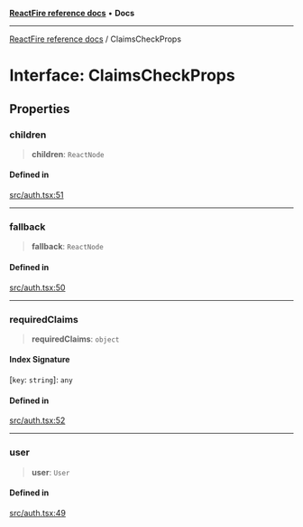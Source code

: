 [**ReactFire reference docs**](../README.md) • **Docs**

***

[ReactFire reference docs](../README.md) / ClaimsCheckProps

# Interface: ClaimsCheckProps

## Properties

### children

> **children**: `ReactNode`

#### Defined in

[src/auth.tsx:51](https://github.com/Synapski/reactfire/blob/main/src/auth.tsx#L51)

***

### fallback

> **fallback**: `ReactNode`

#### Defined in

[src/auth.tsx:50](https://github.com/Synapski/reactfire/blob/main/src/auth.tsx#L50)

***

### requiredClaims

> **requiredClaims**: `object`

#### Index Signature

 \[`key`: `string`\]: `any`

#### Defined in

[src/auth.tsx:52](https://github.com/Synapski/reactfire/blob/main/src/auth.tsx#L52)

***

### user

> **user**: `User`

#### Defined in

[src/auth.tsx:49](https://github.com/Synapski/reactfire/blob/main/src/auth.tsx#L49)
